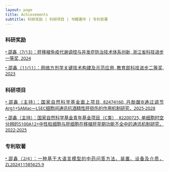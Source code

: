 ```yaml
---
layout: page
title: Achievements
subtitle: 科研奖励 | 科研项目 | 书籍著作 | 专利软著
---
```


<h3 id="keyanjiangli" style="font-family: system-ui; margin-top: 30px;">科研奖励</h3>
<div style="text-align: justify;font-family: system-ui; margin-top: 10px;">
  <a href="#keyanjiangli">
  &bull; 邵鑫（7/13）：肝移植免疫代谢调控与并发症防治技术体系创新, 浙江省科技进步一等奖, 2024
  </a>
</div>
<div style="text-align: justify;font-family: system-ui; margin-top: 10px;">
  <a href="#keyanjiangli">
  &bull; 邵鑫（11/11）：网络方剂学关键技术构建及示范应用, 教育部科技进步二等奖, 2023
  </a>
</div>

<h3 id="keyanxiangmu" style="font-family: system-ui; margin-top: 30px;">科研项目</h3>
<div style="text-align: justify;font-family: system-ui; margin-top: 10px;">
  <a href="#keyanxiangmu">
  &bull; 邵鑫（主持）：国家自然科学基金面上项目, 82474160, 丹酚酸B通过调节Arg1+SAMac—LSEC细胞间通讯抗酒精性肝损伤的作用机制研究，2025-2028
  </a>
</div>
<div style="text-align: justify;font-family: system-ui; margin-top: 10px;">
  <a href="#keyanxiangmu">
  &bull; 邵鑫（主持）：国家自然科学基金青年基金项目（C类）, 82200725, 单细胞时空分辨的S100A12+中性粒细胞与肝细胞在移植肝早期功能不全中的通讯机制研究，2022-2025
  </a>
</div>

<h3 id="zhuanliruanzhu" style="font-family: system-ui; margin-top: 30px;">专利软著</h3>
<div style="text-align: justify;font-family: system-ui; margin-top: 10px;">
  <a href="#zhuanliruanzhu">
  &bull; 邵鑫（2/4）：一种基于大语言模型的中药问答方法、装置、设备及介质，ZL202411585625.9
  </a>
</div>
